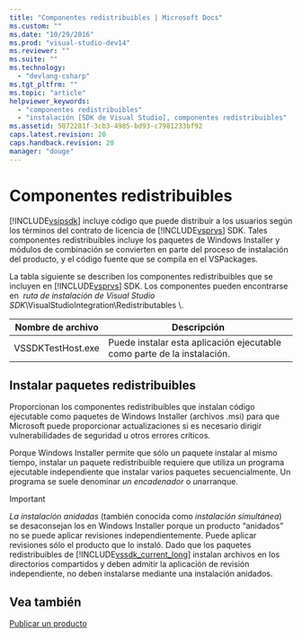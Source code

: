 ```yaml
---
title: "Componentes redistribuibles | Microsoft Docs"
ms.custom: ""
ms.date: "10/29/2016"
ms.prod: "visual-studio-dev14"
ms.reviewer: ""
ms.suite: ""
ms.technology: 
  - "devlang-csharp"
ms.tgt_pltfrm: ""
ms.topic: "article"
helpviewer_keywords: 
  - "componentes redistribuibles"
  - "instalación [SDK de Visual Studio], componentes redistribuibles"
ms.assetid: 5072281f-3cb3-4985-bd93-c7981233bf92
caps.latest.revision: 20
caps.handback.revision: 20
manager: "douge"
---
```

# Componentes redistribuibles
[!INCLUDE[vsipsdk](../mfc/includes/vsipsdk_md.md)] incluye código que puede distribuir a los usuarios según los términos del contrato de licencia de [!INCLUDE[vsprvs](../assembler/masm/includes/vsprvs_md.md)] SDK.  Tales componentes redistribuibles incluye los paquetes de Windows Installer y módulos de combinación se convierten en parte del proceso de instalación del producto, y el código fuente que se compila en el VSPackages.  
  
 La tabla siguiente se describen los componentes redistribuibles que se incluyen en [!INCLUDE[vsprvs](../assembler/masm/includes/vsprvs_md.md)] SDK.  Los componentes pueden encontrarse en  *ruta de instalación de Visual Studio SDK*\\VisualStudioIntegration\\Redistributables \\.  
  
|Nombre de archivo|Descripción|  
|-----------------------|-----------------|  
|VSSDKTestHost.exe|Puede instalar esta aplicación ejecutable como parte de la instalación.|  
  
## Instalar paquetes redistribuibles  
 Proporcionan los componentes redistribuibles que instalan código ejecutable como paquetes de Windows Installer \(archivos .msi\) para que Microsoft puede proporcionar actualizaciones si es necesario dirigir vulnerabilidades de seguridad u otros errores críticos.  
  
 Porque Windows Installer permite que sólo un paquete instalar al mismo tiempo, instalar un paquete redistribuible requiere que utiliza un programa ejecutable independiente que instalar varios paquetes secuencialmente.  Un programa se suele denominar *un encadenador* o *un*arranque.  
  
> [!IMPORTANT]
>  *La instalación anidadas* \(también conocida como *instalación simultánea*\) se desaconsejan los en Windows Installer porque un producto “anidados” no se puede aplicar revisiones independientemente.  Puede aplicar revisiones sólo el producto que lo instaló.  Dado que los paquetes redistribuibles de [!INCLUDE[vssdk_current_long](../misc/includes/vssdk_current_long_md.md)] instalan archivos en los directorios compartidos y deben admitir la aplicación de revisión independiente, no deben instalarse mediante una instalación anidados.  
  
## Vea también  
 [Publicar un producto](../misc/releasing-a-visual-studio-integration-product.md)